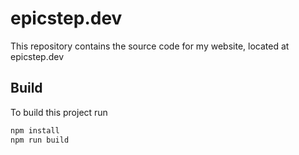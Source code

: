 # epicstep.dev
This repository contains the source code for my website, located at 
epicstep.dev


## Build

To build this project run

```bash
npm install
npm run build
```

